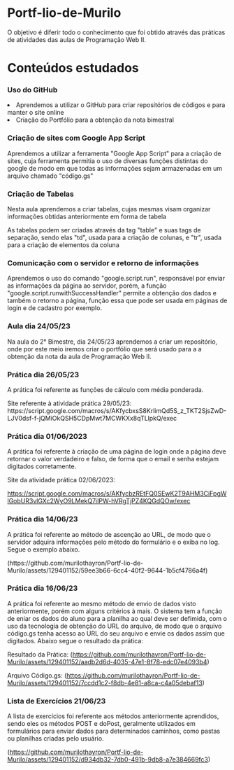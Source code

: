 # Portf-lio-de-Murilo   
O objetivo é diferir todo o conhecimento que foi obtido através das práticas de atividades das aulas de Programação Web II.

<h1> Conteúdos estudados </h1>
<h3> Uso do GitHub </h3>
<li> Aprendemos a utilizar o GitHub para criar repositórios de códigos e para manter o site online </li>
<li> Criação do Portfólio para a obtenção da nota bimestral </li>

<h3> Criação de sites com Google App Script </h3>  
<p> Aprendemos a utilizar a ferramenta "Google App Script" para a criação de sites, cuja ferramenta permitia o uso de diversas funções distintas do google de modo em que todas as informações sejam armazenadas em um arquivo chamado "código.gs" </p>

<h3> Criação de Tabelas </h3>
<p> Nesta aula aprendemos a criar tabelas, cujas mesmas visam organizar informações obtidas anteriormente em forma de tabela </p>
<p> As tabelas podem ser criadas através da tag "table" e suas tags de separação, sendo elas "td", usada para a criação de colunas, e "tr", usada para a criação de elementos da coluna </p>

<h3> Comunicação com o servidor e retorno de informações </h3>
<p> Aprendemos o uso do comando "google.script.run", responsável por enviar as informações da página ao servidor, porém, a função "google.script.runwithSuccessHandler" permite a obtenção dos dados e também o retorno a página, função essa que pode ser usada em páginas de login e de cadastro por exemplo.



<h3> Aula dia 24/05/23 </h3>
<p> Na aula do 2° Bimestre, dia 24/05/23 aprendemos a criar um repositório, onde por este meio iremos criar o portfólio que será usado para a a obtenção da nota da aula de Programação Web II. </p>

<h3> Prática dia 26/05/23 </h3>
<p> A prática foi referente as funções de cálculo com média ponderada. <p>
 Site referente à atividade prática 29/05/23:
 https://script.google.com/macros/s/AKfycbxsS8KrlimQd5S_z_TKT2SjsZwD-LJV0dsf-f-jQMiOkQSH5CDpMwt7MCWKXx8qTLlpkQ/exec
 
 <h3> Prática dia 01/06/2023 </h3>
 <p> A prática foi referente à criação de uma página de login onde a página deve retornar o valor verdadeiro e falso, de forma que o email e senha estejam digitados corretamente. <p>
  Site da atividade prática 02/06/2023:

 https://script.google.com/macros/s/AKfycbzREtFQ0SEwK2T9AHM3CiFpgWlGobUR3vlGXc2WyO9LMekQ7iIPW-hVRgTjPZ4KQGdQOw/exec

 <h3> Prática dia 14/06/23</h3>
 <p> A prática foi referente ao método de ascenção ao URL, de modo que o servidor adquira informações pelo método do formulário e o exiba no log. Segue o exemplo abaixo.</p>
(https://github.com/murilothayron/Portf-lio-de-Murilo/assets/129401152/59ee3b66-6cc4-40f2-9644-1b5cf4786a4f)

<h3> Prática dia 16/06/23</h3>
<p> A prática foi referente ao mesmo método de envio de dados visto anteriormente, porém com alguns critérios à mais. O sistema tem a função de eniar os dados do aluno para a planilha ao qual deve ser defimida, com o uso da tecnologia de obtenção do URL do arquivo, de modo que o arquivo código.gs tenha acesso ao URL do seu arquivo e envie os dados assim que digitados. Abaixo segue o resultado da prática:</p>

Resultado da Prática:
(https://github.com/murilothayron/Portf-lio-de-Murilo/assets/129401152/aadb2d6d-4035-47e1-8f78-edc07e4093b4)

Arquivo Código.gs:
(https://github.com/murilothayron/Portf-lio-de-Murilo/assets/129401152/7ccdd1c2-f8db-4e81-a8ca-c4a05debaf13)

<h3> Lista de Exercícios 21/06/23</h3>

 <p> A lista de exercícios foi referente aos métodos anteriormente aprendidos, sendo eles os métodos POST e doPost, geralmente utilizados em formulários para enviar dados para determinados caminhos, como pastas ou planilhas criadas pelo usuário. </p>


 (https://github.com/murilothayron/Portf-lio-de-Murilo/assets/129401152/d934db32-7db0-491b-9db8-a7e384669fc3)





